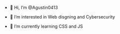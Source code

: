 - 👋 Hi, I’m @Agustin0413

- 👀 I’m interested in Web disgning and Cybersecurity
- 🌱 I’m currently learning CSS and JS
